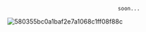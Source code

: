                                        soon...

![580355bc0a1baf2e7a1068c1ff08f88c](https://github.com/user-attachments/assets/2b5afa86-88f4-4b01-a574-c957983819e9)
